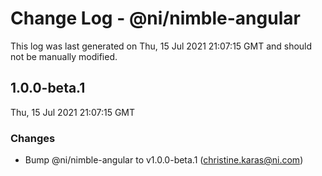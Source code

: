# Change Log - @ni/nimble-angular

This log was last generated on Thu, 15 Jul 2021 21:07:15 GMT and should not be manually modified.

<!-- Start content -->

## 1.0.0-beta.1

Thu, 15 Jul 2021 21:07:15 GMT

### Changes

- Bump @ni/nimble-angular to v1.0.0-beta.1 (christine.karas@ni.com)
